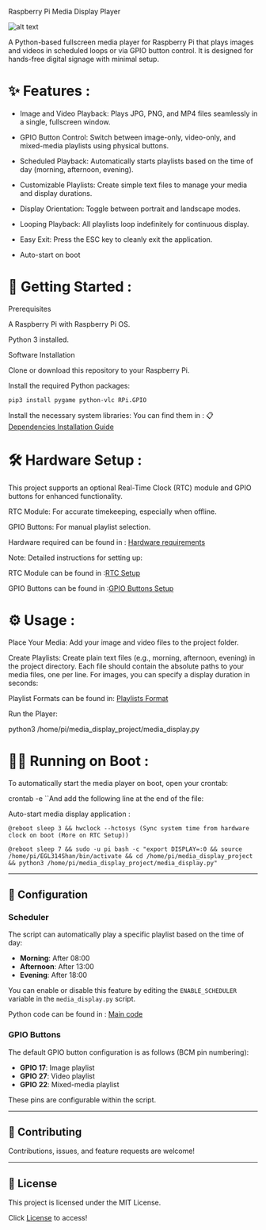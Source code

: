 
Raspberry Pi Media Display Player

![alt text](https://img.shields.io/badge/License-MIT-yellow.svg)

A Python-based fullscreen media player for Raspberry Pi that plays images and videos in scheduled loops or via GPIO button control. It is designed for hands-free digital signage with minimal setup.

# ✨ Features :

- Image and Video Playback: Plays JPG, PNG, and MP4 files seamlessly in a single, fullscreen window.

- GPIO Button Control: Switch between image-only, video-only, and mixed-media playlists using physical buttons.

- Scheduled Playback: Automatically starts playlists based on the time of day (morning, afternoon, evening).

- Customizable Playlists: Create simple text files to manage your media and display durations.

- Display Orientation: Toggle between portrait and landscape modes.

- Looping Playback: All playlists loop indefinitely for continuous display.

- Easy Exit: Press the ESC key to cleanly exit the application.

- Auto-start on boot 

# 🚀 Getting Started :

Prerequisites

A Raspberry Pi with Raspberry Pi OS.

Python 3 installed.

Software Installation

Clone or download this repository to your Raspberry Pi.

Install the required Python packages:
```
pip3 install pygame python-vlc RPi.GPIO
```
Install the necessary system libraries:
You can find them in : 📋 [Dependencies Installation Guide](Docs/Dependencies.md)



# 🛠️ Hardware Setup :

This project supports an optional Real-Time Clock (RTC) module and GPIO buttons for enhanced functionality.

RTC Module: For accurate timekeeping, especially when offline. 


GPIO Buttons: For manual playlist selection.


Hardware required can be found in : [Hardware requirements](Docs/Hardware.md)

Note: Detailed instructions for setting up:

RTC Module can be found in :[RTC Setup](Set_Up/RTC_Setup.md)

GPIO Buttons can be found in :[GPIO Buttons Setup](Set_Up/GPIO_Buttons_Setup.md)


# ⚙️ Usage :

Place Your Media: Add your image and video files to the project folder.

Create Playlists: Create plain text files (e.g., morning, afternoon, evening) in the project directory. Each file should contain the absolute paths to your media files, one per line. For images, you can specify a display duration in seconds:

Playlist Formats can be found in: [Playlists Format](Examples/PlaylistsFormat.txt)


Run the Player:

python3 /home/pi/media_display_project/media_display.py


# 🏃🏻 Running on Boot :

To automatically start the media player on boot, open your crontab:


crontab -e
``And add the following line at the end of the file:

 Auto-start media display application :
 ```
@reboot sleep 3 && hwclock --hctosys (Sync system time from hardware clock on boot (More on RTC Setup))

@reboot sleep 7 && sudo -u pi bash -c "export DISPLAY=:0 && source /home/pi/EGL314Shan/bin/activate && cd /home/pi/media_display_project && python3 /home/pi/media_display_project/media_display.py"
```
---

## 🔧 Configuration

### **Scheduler**

The script can automatically play a specific playlist based on the time of day:
*   **Morning**: After 08:00
*   **Afternoon**: After 13:00
*   **Evening**: After 18:00

You can enable or disable this feature by editing the `ENABLE_SCHEDULER` variable in the `media_display.py` script. 

Python code can be found in : [Main code](Main.py)

### **GPIO Buttons**

The default GPIO button configuration is as follows (BCM pin numbering):
*   **GPIO 17**: Image playlist
*   **GPIO 27**: Video playlist
*   **GPIO 22**: Mixed-media playlist

These pins are configurable within the script.

---

## 🤝 Contributing

Contributions, issues, and feature requests are welcome! 

---

## 📝 License

This project is licensed under the MIT License.

Click [License](LICENSE.md) to access!
